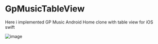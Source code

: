 # GpMusicTableView
Here i implemented GP Music Android Home clone with table view for iOS swift 

![image](https://drive.google.com/uc?export=view&id=1CvqEKQ3-TQ1j5KLWZd9kXFjb0BuUGRBq)
